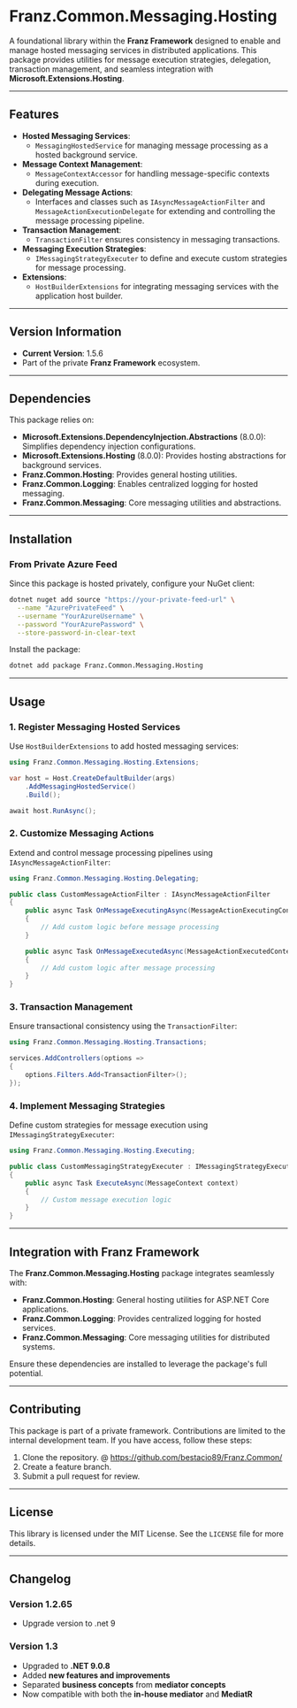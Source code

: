 # **Franz.Common.Messaging.Hosting**

A foundational library within the **Franz Framework** designed to enable and manage hosted messaging services in distributed applications. This package provides utilities for message execution strategies, delegation, transaction management, and seamless integration with **Microsoft.Extensions.Hosting**.

---

## **Features**

- **Hosted Messaging Services**:
  - `MessagingHostedService` for managing message processing as a hosted background service.
- **Message Context Management**:
  - `MessageContextAccessor` for handling message-specific contexts during execution.
- **Delegating Message Actions**:
  - Interfaces and classes such as `IAsyncMessageActionFilter` and `MessageActionExecutionDelegate` for extending and controlling the message processing pipeline.
- **Transaction Management**:
  - `TransactionFilter` ensures consistency in messaging transactions.
- **Messaging Execution Strategies**:
  - `IMessagingStrategyExecuter` to define and execute custom strategies for message processing.
- **Extensions**:
  - `HostBuilderExtensions` for integrating messaging services with the application host builder.

---

## **Version Information**

- **Current Version**: 1.5.6
- Part of the private **Franz Framework** ecosystem.

---

## **Dependencies**

This package relies on:
- **Microsoft.Extensions.DependencyInjection.Abstractions** (8.0.0): Simplifies dependency injection configurations.
- **Microsoft.Extensions.Hosting** (8.0.0): Provides hosting abstractions for background services.
- **Franz.Common.Hosting**: Provides general hosting utilities.
- **Franz.Common.Logging**: Enables centralized logging for hosted messaging.
- **Franz.Common.Messaging**: Core messaging utilities and abstractions.

---

## **Installation**

### **From Private Azure Feed**
Since this package is hosted privately, configure your NuGet client:

```bash
dotnet nuget add source "https://your-private-feed-url" \
  --name "AzurePrivateFeed" \
  --username "YourAzureUsername" \
  --password "YourAzurePassword" \
  --store-password-in-clear-text
```

Install the package:

```bash
dotnet add package Franz.Common.Messaging.Hosting  
```

---

## **Usage**

### **1. Register Messaging Hosted Services**

Use `HostBuilderExtensions` to add hosted messaging services:

```csharp
using Franz.Common.Messaging.Hosting.Extensions;

var host = Host.CreateDefaultBuilder(args)
    .AddMessagingHostedService()
    .Build();

await host.RunAsync();
```

### **2. Customize Messaging Actions**

Extend and control message processing pipelines using `IAsyncMessageActionFilter`:

```csharp
using Franz.Common.Messaging.Hosting.Delegating;

public class CustomMessageActionFilter : IAsyncMessageActionFilter
{
    public async Task OnMessageExecutingAsync(MessageActionExecutingContext context)
    {
        // Add custom logic before message processing
    }

    public async Task OnMessageExecutedAsync(MessageActionExecutedContext context)
    {
        // Add custom logic after message processing
    }
}
```

### **3. Transaction Management**

Ensure transactional consistency using the `TransactionFilter`:

```csharp
using Franz.Common.Messaging.Hosting.Transactions;

services.AddControllers(options =>
{
    options.Filters.Add<TransactionFilter>();
});
```

### **4. Implement Messaging Strategies**

Define custom strategies for message execution using `IMessagingStrategyExecuter`:

```csharp
using Franz.Common.Messaging.Hosting.Executing;

public class CustomMessagingStrategyExecuter : IMessagingStrategyExecuter
{
    public async Task ExecuteAsync(MessageContext context)
    {
        // Custom message execution logic
    }
}
```

---

## **Integration with Franz Framework**

The **Franz.Common.Messaging.Hosting** package integrates seamlessly with:
- **Franz.Common.Hosting**: General hosting utilities for ASP.NET Core applications.
- **Franz.Common.Logging**: Provides centralized logging for hosted services.
- **Franz.Common.Messaging**: Core messaging utilities for distributed systems.

Ensure these dependencies are installed to leverage the package's full potential.

---

## **Contributing**

This package is part of a private framework. Contributions are limited to the internal development team. If you have access, follow these steps:
1. Clone the repository. @ https://github.com/bestacio89/Franz.Common/
2. Create a feature branch.
3. Submit a pull request for review.

---

## **License**

This library is licensed under the MIT License. See the `LICENSE` file for more details.

---

## **Changelog**

### Version 1.2.65
- Upgrade version to .net 9


### Version 1.3
- Upgraded to **.NET 9.0.8**
- Added **new features and improvements**
- Separated **business concepts** from **mediator concepts**
- Now compatible with both the **in-house mediator** and **MediatR**
